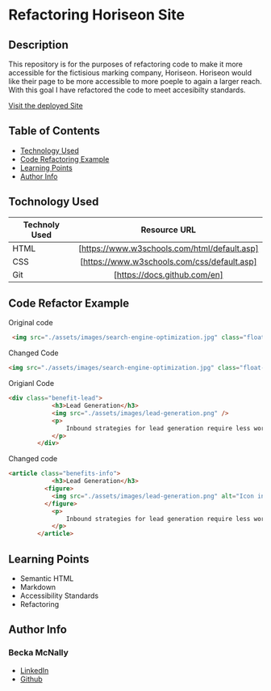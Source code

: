 # Refactoring Horiseon Site

## Description

This repository is for the purposes of refactoring code to make it more accessible for the fictisious marking company, Horiseon. Horiseon would like their page to be more accessible to more poeple to again a larger reach. With this goal I have refactored the code to meet accesibilty standards.

[Visit the deployed Site](https://beckamcnally.github.io/refactoring-Horiseon-site/)

## Table of Contents

* [Technology Used](#technology-used)
* [Code Refactoring Example](code-refactoring-example)
* [Learning Points](learning-points)
* [Author Info](author-info)

## Tochnology Used

| Technoly Used     | Resource URL      |
| -------- |:---------:|
| HTML  | [https://www.w3schools.com/html/default.asp]
| CSS   | [https://www.w3schools.com/css/default.asp]
| Git   | [https://docs.github.com/en]

## Code Refactor Example

Original code
```html
 <img src="./assets/images/search-engine-optimization.jpg" class="float-left" />
```
Changed Code
```html
<img src="./assets/images/search-engine-optimization.jpg" class="float-left" alt="image of a computer work area with a note book, cup of coffee, cup of pens, and a magnifying glass on a laptop"/>
```


Origianl Code 
```html
<div class="benefit-lead">
            <h3>Lead Generation</h3>
            <img src="./assets/images/lead-generation.png" />
            <p>
                Inbound strategies for lead generation require less work for your business, bringing customers directly to your website.
            </p>
        </div>
```
Changed code
```html
<article class="benefits-info">
            <h3>Lead Generation</h3>
          <figure> 
            <img src="./assets/images/lead-generation.png" alt="Icon in the shape of a light buld. Starting at the top it has the top half of a sun, then narrows with an arrow pointing to a dallar sign." />
          </figure>  
            <p>
                Inbound strategies for lead generation require less work for your business, bringing customers directly to your website.
            </p>
        </article>
```

## Learning Points

* Semantic HTML 
* Markdown
* Accessibility Standards 
* Refactoring

## Author Info 

### Becka McNally

* [LinkedIn](linkedin.com/in/becka-mcnally-21520670)
* [Github](https://github.com/beckamcnally)
